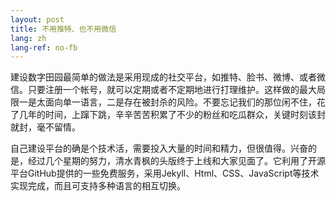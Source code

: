 ```yaml
---
layout: post
title: 不用推特、也不用微信
lang: zh
lang-ref: no-fb
---
```


建设数字田园最简单的做法是采用现成的社交平台，如推特、脸书、微博、或者微信。只要注册一个帐号，就可以定期或者不定期地进行打理维护。这样做的最大局限一是太面向单一语言，二是存在被封杀的风险。不要忘记我们的那位闲不住，花了几年的时间，上蹿下跳，辛辛苦苦积累了不少的粉丝和吃瓜群众，关键时刻该封就封，毫不留情。

自己建设平台的确是个技术活，需要投入大量的时间和精力，但很值得。兴奋的是，经过几个星期的努力，清水青枫的头版终于上线和大家见面了。它利用了开源平台GitHub提供的一些免费服务，采用Jekyll、Html、CSS、JavaScript等技术实现完成，而且可支持多种语言的相互切换。